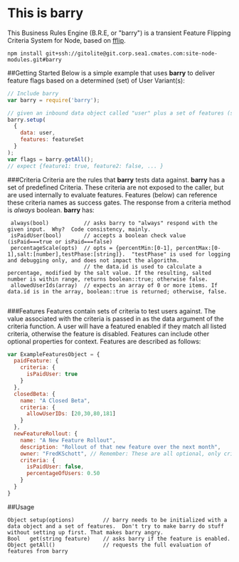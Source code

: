 This is barry
=============
This Business Rules Engine (B.R.E, or "barry") is a transient Feature Flipping Criteria System for Node, based on [fflip](https://github.com/FredKSchott/fflip).  

```
npm install git+ssh://gitolite@git.corp.sea1.cmates.com:site-node-modules.git#barry
```

##Getting Started
Below is a simple example that uses __barry__ to deliver feature flags based on a determined (set) of User Variant(s):
```javascript
// Include barry
var barry = require('barry');

// given an inbound data object called "user" plus a set of features (see below) called "featureSet"
barry.setup(
  {
    data: user,
    features: featureSet
  }
);
var flags = barry.getAll();
// expect {feature1: true, feature2: false, ... }
```

###Criteria
Criteria are the rules that __barry__ tests data against. __barry__ has a set of predefined Criteria. These criteria are not exposed to the caller, but are used internally to evaluate features.  Features (below) can reference these criteria names as success gates.  The response from a criteria method is *always* boolean.  __barry__ has:
```
 always(bool)           // asks barry to "always" respond with the given input.  Why?  Code consistency, mainly.
 isPaidUser(bool)       // accepts a boolean check value (isPaid===true or isPaid===false) 
 percentageScale(opts)  // opts = {percentMin:[0-1], percentMax:[0-1],salt:[number],testPhase:[string]}.  "testPhase" is used for logging and debugging only, and does not impact the algorithm.
                        // the data.id is used to calculate a percentage, modified by the salt value. If the resulting, salted number is within range, returns boolean::true; otherwise false.
 allowedUserIds(array)  // expects an array of 0 or more items. If data.id is in the array, boolean::true is returned; otherwise, false.
 
```


###Features
Features contain sets of criteria to test users against. The value associated with the criteria is passed in as the data argument of the criteria function. A user will have a featured enabled if they match all listed criteria, otherwise the feature is disabled. Features can include other optional properties for context. Features are described as follows:
```javascript
var ExampleFeaturesObject = {
  paidFeature: {
    criteria: {
      isPaidUser: true
    }
  },
  closedBeta: {
    name: "A Closed Beta",
    criteria: {
      allowUserIDs: [20,30,80,181]
    }
  },
  newFeatureRollout: {
    name: "A New Feature Rollout",
    description: "Rollout of that new feature over the next month",
    owner: "FredKSchott", // Remember: These are all optional, only criteria is required 
    criteria: {
      isPaidUser: false,
      percentageOfUsers: 0.50
    }
  }
}
```

##Usage
```
Object setup(options)         // barry needs to be initialized with a data object and a set of features.  Don't try to make barry do stuff without setting up first. That makes barry angry.
Bool   get(string feature)    // asks barry if the feature is enabled.
Object getAll()               // requests the full evaluation of features from barry
```

